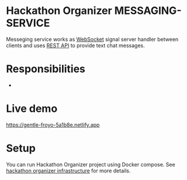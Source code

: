 # Hackathon Organizer MESSAGING-SERVICE

Messeging service works as [WebSocket](https://en.wikipedia.org/wiki/WebSocket) signal server handler between clients and uses [REST API](https://en.wikipedia.org/wiki/Representational_state_transfer) to provide text chat messages.

# Responsibilities

- 

# Live demo

https://gentle-froyo-5a1b8e.netlify.app

# Setup

You can run Hackathon Organizer project using Docker compose. See [hackathon organizer infrastructure](https://github.com/hackathon-organizer/infrastructure) for more details.
